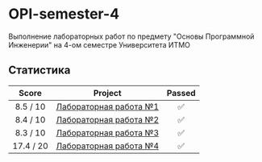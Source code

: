 # OPI-semester-4
Выполнение лабораторных работ по предмету "Основы Программной Инженерии" на 4-ом семестре Университета ИТМО

## Статистика

| Score     | Project                         | Passed |
| :---:     | :---:                           | :---:  |
| 8.5 / 10  | [Лабораторная работа №1](lab_1) | ✅     |
| 8.4 / 10  | [Лабораторная работа №2](lab_2) | ✅     |
| 8.3 / 10  | [Лабораторная работа №3](lab_3) | ✅     |
| 17.4 / 20 | [Лабораторная работа №4](lab_4) | ✅     |

